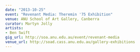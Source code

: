 ```yaml
---
date: "2013-10-25"
event: "Revenant Media: Theremin '75 Exhibition"
venue: ANU School of Art Gallery, Canberra
curator: Martyn Jolly
artists:
- Ben Swift
gig_url: http://soa.anu.edu.au/event/revenant-media
venue_url: http://soad.cass.anu.edu.au/gallery-exhibitions
---
```

